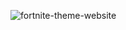 ![fortnite-theme-website](https://github.com/marcusviniciusg03dev/fortnite-website-challenge/assets/84883298/f2c2981f-54db-4489-8628-0446dbc7ffd2)
